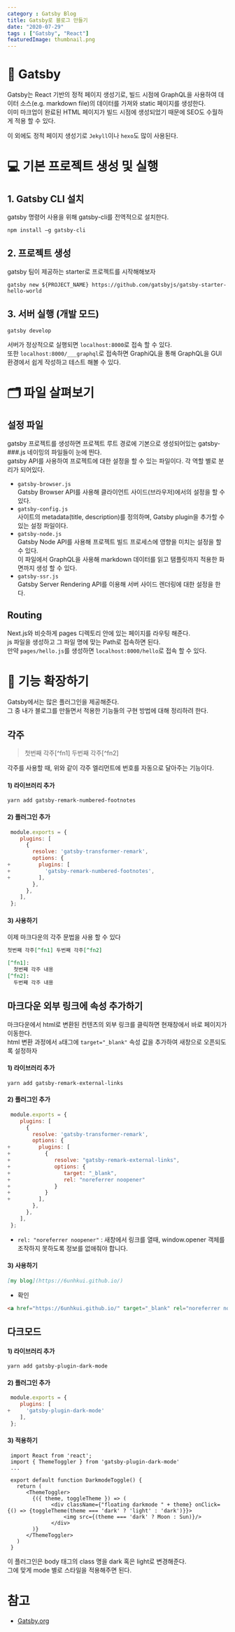 ```yaml
---
category : Gatsby Blog
title: Gatsby로 블로그 만들기
date: "2020-07-29"
tags : ["Gatsby", "React"]
featuredImage: thumbnail.png
---
```


# 🤔 Gatsby
Gatsby는 React 기반의 정적 페이지 생성기로, 빌드 시점에 GraphQL을 사용하여 데이터 소스(e.g. markdown file)의 데이터를 가져와 static 페이지를 생성한다. <br/>
이미 마크업이 완료된 HTML 페이지가 빌드 시점에 생성되었기 때문에 SEO도 수월하게 적용 할 수 있다.<br/>

이 외에도 정적 페이지 생성기로 ``Jekyll``이나 ``hexo``도 많이 사용된다.


# 💻 기본 프로젝트 생성 및 실행
## 1. Gatsby CLI 설치
gatsby 명령어 사용을 위해 gatsby-cli를 전역적으로 설치한다.
```shell
npm install —g gatsby-cli
```

## 2. 프로젝트 생성
gatsby 팀이 제공하는 starter로 프로젝트를 시작해해보자
```shell
gatsby new ${PROJECT_NAME} https://github.com/gatsbyjs/gatsby-starter-hello-world
```

## 3. 서버 실행 (개발 모드)
```shell
gatsby develop
```
서버가 정상적으로 실행되면 ```localhost:8000```로 접속 할 수 있다. <br/>
또한 ``localhost:8000/___graphql``로 접속하면 GraphiQL을 통해 GraphQL을 GUI 환경에서 쉽게 작성하고 테스트 해볼 수 있다.

 
# 🗂 파일 살펴보기
## 설정 파일
gatsby 프로젝트를 생성하면 프로젝트 루트 경로에 기본으로 생성되어있는 gatsby-###.js 네이밍의 파일들이 눈에 띈다.<br/>
gatsby API를 사용하여 프로젝트에 대한 설정을 할 수 있는 파일이다. 각 역할 별로 분리가 되어있다.<br/>
- ``gatsby-browser.js``<br/>
    Gatsby Browser API를 사용해 클라이언트 사이드(브라우저)에서의 설정을 할 수 있다.
- ``gatsby-config.js``<br/>
    사이트의 metadata(title, description)를 정의하며, Gatsby plugin을 추가할 수 있는 설정 파일이다.
- ``gatsby-node.js``<br/>
    Gatsby Node API를 사용해 프로젝트 빌드 프로세스에 영향을 미치는 설정을 할 수 있다.<br/>
    이 파일에서 GraphQL을 사용해 markdown 데이터를 읽고 탬플릿까지 적용한 화면까지 생성 할 수 있다.
- ``gatsby-ssr.js``<br/>
    Gatsby Server Rendering API를 이용해 서버 사이드 렌더링에 대한 설정을 한다.
    

## Routing
Next.js와 비슷하게 pages 디렉토리 안에 있는 페이지를 라우팅 해준다.<br/>
js 파일을 생성하고 그 파일 명에 맞는 Path로 접속하면 된다.<br/>
만약 ``pages/hello.js``를 생성하면 ``localhost:8000/hello``로 접속 할 수 있다.


# 🔧 기능 확장하기
Gatsby에서는 많은 플러그인을 제공해준다. <br/>
그 중 내가 블로그를 만들면서 적용한 기능들의 구현 방법에 대해 정리하려 한다. <br/>

## 각주
> 첫번째 각주[^fn1] 두번째 각주[^fn2]
 
각주를 사용할 때, 위와 같이 각주 엘리먼트에 번호를 자동으로 달아주는 기능이다.

#### 1) 라이브러리 추가
```shell
yarn add gatsby-remark-numbered-footnotes
```

#### 2) 플러그인 추가
``` diff:title=gatsby-config.js
 module.exports = {
    plugins: [
      {
        resolve: 'gatsby-transformer-remark',
        options: {
+         plugins: [
+           'gatsby-remark-numbered-footnotes',
+         ],
        },
      },
    ],
 };
```
#### 3) 사용하기
이제 마크다운의 각주 문법을 사용 할 수 있다
```markdown
첫번째 각주[^fn1] 두번째 각주[^fn2]

[^fn1]:
  첫번째 각주 내용
[^fn2]:
  두번째 각주 내용
```


## 마크다운 외부 링크에 속성 추가하기
마크다운에서 html로 변환된 컨텐츠의 외부 링크를 클릭하면 현재창에서 바로 페이지가 이동한다.<br/>
html 변환 과정에서 ``a``태그에 ``target="_blank"`` 속성 값을 추가하여 새창으로 오픈되도록 설정하자

#### 1) 라이브러리 추가
```shell
yarn add gatsby-remark-external-links
```

#### 2) 플러그인 추가
``` diff:title=gatsby-config.js
 module.exports = {
    plugins: [
      {
        resolve: 'gatsby-transformer-remark',
        options: {
+         plugins: [
+           {
+              resolve: "gatsby-remark-external-links",
+              options: {
+                 target: "_blank",
+                 rel: "noreferrer noopener" 
+              }
+           }
+         ],
        },
      },
    ],
 };
```
- ``rel: "noreferrer noopener"`` : 새창에서 링크를 열때, window.opener 객체를 조작하지 못하도록 정보를 없애줘야 합니다.

#### 3) 사용하기
```markdown
[my blog](https://6unhkui.github.io/)
```

- 확인 
```html
<a href="https://6unhkui.github.io/" target="_blank" rel="noreferrer noopener">my blog</a>
```

## 다크모드
#### 1) 라이브러리 추가
```shell
yarn add gatsby-plugin-dark-mode
```
#### 2) 플러그인 추가
``` diff:title=gatsby-config.js
 module.exports = {
    plugins: [
+     'gatsby-plugin-dark-mode'
    ],
 };
```

#### 3) 적용하기
```javascript:title=components/darkModeToggle.tsx
 import React from 'react';
 import { ThemeToggler } from 'gatsby-plugin-dark-mode'
 ...

 export default function DarkmodeToggle() {
   return (
      <ThemeToggler>
        {({ theme, toggleTheme }) => (
              <div className={"floating darkmode " + theme} onClick={() => {toggleTheme(theme === 'dark' ? 'light' : 'dark')}}>
                  <img src={(theme === 'dark' ? Moon : Sun)}/>
              </div>
        )}
      </ThemeToggler>
   )
 }
```
이 플러그인은 body 태그의 class 명을 dark 혹은 light로 변경해준다.<br/>
그에 맞게 mode 별로 스타일을 적용해주면 된다.




# 참고
- [Gatsby.org](https://www.gatsbyjs.org/) 